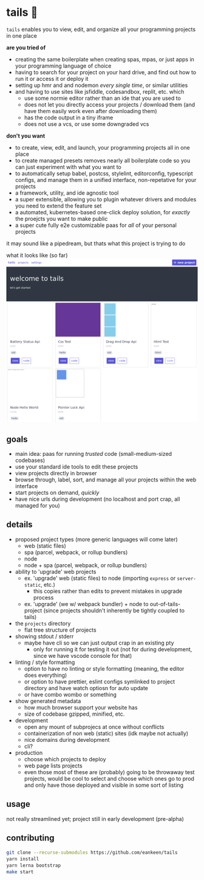 # tails 🦊

`tails` enables you to view, edit, and organize all your programming projects in one place

**are you tried of**

- creating the same boilerplate when creating spas, mpas, or just apps in your programming language of choice
- having to search for your project on your hard drive, and find out how to run it or access it or deploy it
- setting up hmr and and nodemon _every single time_, or similar utilities
- and having to use sites like jsfiddle, codesandbox, replit, etc. which
  - use some normie editor rather than an ide that you are used to
  - does not let you directly access your projects / download them (and have them easily work even after downloading them)
  - has the code output in a tiny iframe
  - does not use a vcs, or use some downgraded vcs

**don't you want**

- to create, view, edit, and launch, your programming projects all in one place
- to create managed presets removes nearly all boilerplate code so you can just experiment with what you want to
- to automatically setup babel, postcss, stylelint, editorconfig, typescript configs, and manage them in a unified interface, non-repetative for your projects
- a framework, utility, and ide agnostic tool
- a super extensible, allowing you to plugin whatever drivers and modules you need to extend the feature set
- a automated, kubernetes-based one-click deploy solution, for *exactly* the proejcts you want to make public
- a super cute fully e2e customizable paas for *all* of your personal projects

it may sound like a pipedream, but thats what this project is trying to do

what it looks like (so far)
![tails preview](./tails.png)

## goals

- main idea: paas for running *trusted* code (small-medium-sized codebases)
- use your standard ide tools to edit these projects
- view projects directly in browser
- browse through, label, sort, and manage all your projects within the web interface
- start projects on demand, *quickly*
- have nice urls during development (no localhost and port crap, all managed for you)

## details

- proposed project types (more generic languages will come later)
  - web (static files)
  - spa (parcel, webpack, or rollup bundlers)
  - node
  - node + spa (parcel, webpack, or rollup bundlers)
- ability to 'upgrade' web projects
  - ex. 'upgrade' web (static files) to node (importing `express` or `server-static`, etc.)
    - this copies rather than edits to prevent mistakes in upgrade process
  - ex. 'upgrade' (we w/ webpack bundler) + node to out-of-tails-project (since projects shouldn't inherently be tightly coupled to tails)
- the `projects` directory
  - flat tree structure of projects
- showing stdout / stderr
  - maybe have cli so we can just output crap in an existing pty
    - only for running it for testing it out (not for during development, since we have vscode console for that)
- linting / style formatting
  - option to have no linting or style formatting (meaning, the editor does everything)
  - or option to have prettier, eslint configs symlinked to project directory and have watch optiosn for auto update
  - or have combo wombo or something
- show generated metadata
  - how much browser support your website has
  - size of codebase gzipped, minified, etc.
- development
  - open any mount of subprojecs at once without conflicts
  - containerization of non web (static) sites (idk maybe not actually)
  - nice domains during development
  - cli?
- production
  - choose which projects to deploy
  - web page lists projects
  - even those most of these are (probably) going to be throwaway test projects, would be cool to select and choose which ones go to prod and only have those deployed and visible in some sort of listing

## usage

not really streamlined yet; project still in early development (pre-alpha)

## contributing

```sh
git clone --recurse-submodules https://github.com/eankeen/tails
yarn install
yarn lerna bootstrap
make start
```
